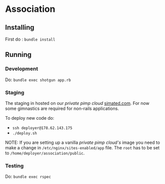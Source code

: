 # Association

## Installing

First do : `bundle install`

## Running

### Development

Do: `bundle exec shotgun app.rb`

### Staging

The staging in hosted on our *private pimp cloud* [simated.com](http://simated.com).
For now some gimnastics are required for non-rails applications.

To deploy new code do:

* `ssh deployer@178.62.143.175`
* `./deploy.sh`

NOTE: If you are setting up a vanilla *private pimp cloud's* image you need to make a change in `/etc/nginx/sites-enabled/app` file.
The `root` has to be set to `/home/deployer/association/public`.

### Testing

Do: `bundle exec rspec`
